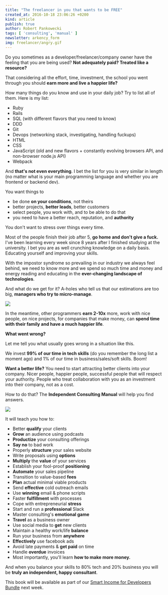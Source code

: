 ```yaml
---
title: "The freelancer in you that wants to be FREE"
created_at: 2016-10-18 23:06:26 +0200
kind: article
publish: true
author: Robert Pankowecki
tags: [ 'consulting', 'manual' ]
newsletter: arkency_form
img: freelancer/angry.gif
---
```


Do you sometimes as a developer/freelancer/company owner have the feeling that you are being used? **Not adequately paid? Treated like a resource?**  
  
That considering all the effort, time, investment, the school you went through you should **earn more and live a happier life?**  

<!-- more -->
  
How many things do you know and use in your daily job? Try to list all of them. Here is my list:

* Ruby
* Rails
* SQL (with different flavors that you need to know)
* DDD
* Git
* Devops (networking stack, investigating, handling fuckups)
* HTML
* CSS
* JavaScript (old and new flavors + constantly evolving browsers API, and non-browser node.js API)
* Webpack
  
And **that's not even everything**. I bet the list for you is very similar in length (no matter what is your main programming language and whether you are frontend or backend dev).  
  
You want things to 

* be done **on your conditions**, not theirs
* better projects, **better leads**, better customers
* select people, you work with, and to be able to do that
* you need to have a better reach, reputation, and **authority**
  
You don't want to stress over things every time.  
  
Most of the people finish their job after 5, **go home and don't give a fuck.** I've been learning every week since 8 years after I finished studying at the university. I bet you are as well crunching knowledge on a daily basis. Educating yourself and improving your skills.  
  
With the impostor syndrome so prevailing in our industry we always feel behind, we need to know more and we spend so much time and money and energy reading and educating in the **ever-changing landscape of technologies**.  
  
And what do we get for it? A-holes who tell us that our estimations are too big, **managers who try to micro-manage**.  

![](https://gallery.mailchimp.com/1bb42b52984bfa86e2ce35215/images/c9f43aba-a104-450d-94ca-fb6db3afed1c.gif)

In the meantime, other programmers **earn 2-10x** more, work with nice people, on nice projects, for companies that make money, can **spend time with their family and have a much happier life**.  
  
**What went wrong?**  
  
Let me tell you what usually goes wrong in a situation like this.  
  
We invest **99% of our time in tech skills** (do you remember the long list a moment ago) and 1% of our time in business/sales/soft skills. Boom!  
  
  
**Want a better life?** You need to start attracting better clients into your company. Nicer people, happier people, successful people that will respect your authority. People who treat collaboration with you as an investment into their company, not as a cost.  
  
How to do that? The **Independent Consulting Manual** will help you find answers.

  
![](https://gallery.mailchimp.com/1bb42b52984bfa86e2ce35215/images/d22073f1-e37d-4664-b626-540e804e9c31.png)

  
It will teach you how to:

* Better **qualify** your clients
* **Grow** an audience using podcasts
* **Productize** your consulting offerings
* **Say no** to bad work
* Properly **structure** your sales website
* Write proposals using **options**
* **Multiply** the **value** of your services
* Establish your fool-proof **positioning**
* **Automate** your sales pipeline
* Transition to value-based **fees**
* **Plan** actual minimal viable products
* Send **effective** cold outreach emails
* Use **winning** email & phone scripts
* Faster **fulfillment** with processes
* Cope with entrepreneurial **stress**
* Start and run a **professional** Slack
* Master consulting's **emotional game**
* **Travel** as a business owner
* Use social media to **get** new clients
* Maintain a healthy work/life **balance**
* Run your business from **anywhere**
* **Effectively** use facebook ads
* Avoid late payments & **get paid** on time
* Handle **overdue** invoices
* Most importantly, you'll learn **how to make more money.**
  
  
And when you balance your skills to 80% tech and 20% business you will be **truly an independent, happy consultant**.

This book will be available as part of our [Smart Income for Developers Bundle](http://www.smartincomefordevelopers.com/) next week.
